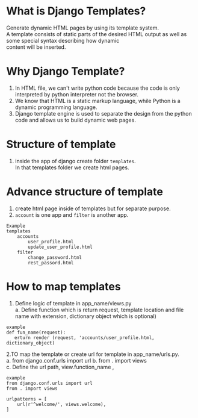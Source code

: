 # What is Django Templates?  
Generate dynamic HTML pages by using its template system.  
A template consists of static parts of the desired HTML output as well as some special syntax describing how dynamic    
content will be inserted.   
# Why Django Template? 
1. In HTML file, we can't write python code because the code is only interpreted by python interpreter not the browser.  
2. We know that HTML is a static markup language, while Python is a dynamic programming language.  
3. Django template engine is used to separate the design from the python code and allows us to build dynamic web pages.  
# Structure of template   
1. inside the app of django create folder `templates`.  
In that templates folder we create html pages.  
# Advance structure of template   
1. create html page inside of templates but for separate purpose.   
2. `account` is one app and `filter` is another app.  
````  
Example 
templates 
    accounts
        user_profile.html
        update_user_profile.html
    filter
        change_password.html
        rest_passord.html
````  
# How to map templates  
1. Define logic of template in app_name/views.py  
    a. Define function which is return request, template location and file name with extension, dictionary object which is optional)   
 ``` 
example 
def fun_name(request):
    erturn render (request, 'accounts/user_profile.html, dictionary_object)
 ```

2.TO map the template or create url for template in app_name/urls.py.  
 a. from django.conf.urls import url 
 b. from . import views  
 c. Define the url path, view.function_name , 
``` 
example 
from django.conf.urls import url
from . import views  

urlpatterns = [  
    url(r'^welcome/', views.welcome), 
]
``` 